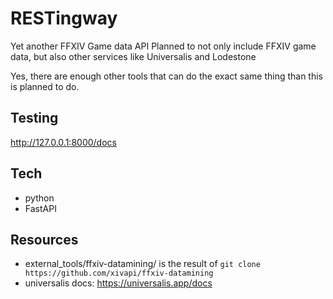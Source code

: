 # RESTingway

Yet another FFXIV Game data API
Planned to not only include FFXIV game data, but also other services like Universalis and Lodestone

Yes, there are enough other tools that can do the exact same thing than this is planned to do.

## Testing

http://127.0.0.1:8000/docs

## Tech
- python
- FastAPI

## Resources
- external_tools/ffxiv-datamining/ is the result of ```git clone https://github.com/xivapi/ffxiv-datamining```
- universalis docs: https://universalis.app/docs